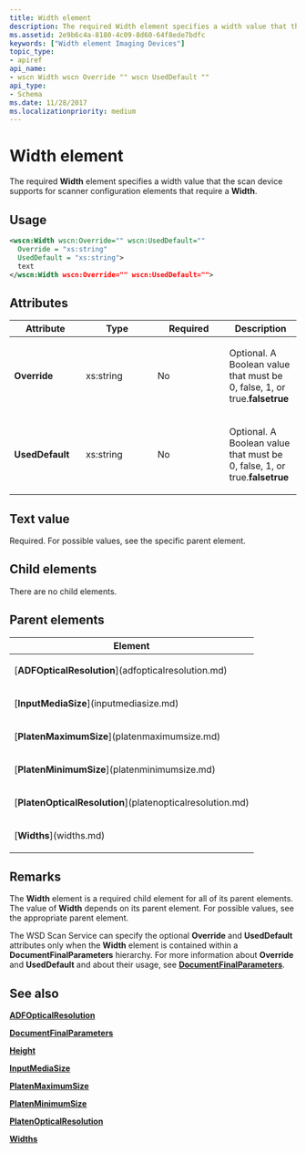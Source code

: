 ```yaml
---
title: Width element
description: The required Width element specifies a width value that the scan device supports for scanner configuration elements that require a Width.
ms.assetid: 2e9b6c4a-8180-4c09-8d60-64f8ede7bdfc
keywords: ["Width element Imaging Devices"]
topic_type:
- apiref
api_name:
- wscn Width wscn Override "" wscn UsedDefault ""
api_type:
- Schema
ms.date: 11/28/2017
ms.localizationpriority: medium
---
```


# Width element


The required **Width** element specifies a width value that the scan device supports for scanner configuration elements that require a **Width**.

Usage
-----

```xml
<wscn:Width wscn:Override="" wscn:UsedDefault=""
  Override = "xs:string"
  UsedDefault = "xs:string">
  text
</wscn:Width wscn:Override="" wscn:UsedDefault="">
```

Attributes
----------

<table>
<colgroup>
<col width="25%" />
<col width="25%" />
<col width="25%" />
<col width="25%" />
</colgroup>
<thead>
<tr class="header">
<th>Attribute</th>
<th>Type</th>
<th>Required</th>
<th>Description</th>
</tr>
</thead>
<tbody>
<tr class="odd">
<td><p><strong><strong>Override</strong></strong></p></td>
<td><p>xs:string</p></td>
<td><p>No</p></td>
<td><p></p>
<p>Optional. A Boolean value that must be 0, false, 1, or true.<strong>falsetrue</strong></p></td>
</tr>
<tr class="even">
<td><p><strong><strong>UsedDefault</strong></strong></p></td>
<td><p>xs:string</p></td>
<td><p>No</p></td>
<td><p></p>
<p>Optional. A Boolean value that must be 0, false, 1, or true.<strong>falsetrue</strong></p></td>
</tr>
</tbody>
</table>

Text value
----------

Required. For possible values, see the specific parent element.

## Child elements


There are no child elements.

## Parent elements


<table>
<colgroup>
<col width="100%" />
</colgroup>
<thead>
<tr class="header">
<th>Element</th>
</tr>
</thead>
<tbody>
<tr class="odd">
<td><p>[<strong>ADFOpticalResolution</strong>](adfopticalresolution.md)</p></td>
</tr>
<tr class="even">
<td><p>[<strong>InputMediaSize</strong>](inputmediasize.md)</p></td>
</tr>
<tr class="odd">
<td><p>[<strong>PlatenMaximumSize</strong>](platenmaximumsize.md)</p></td>
</tr>
<tr class="even">
<td><p>[<strong>PlatenMinimumSize</strong>](platenminimumsize.md)</p></td>
</tr>
<tr class="odd">
<td><p>[<strong>PlatenOpticalResolution</strong>](platenopticalresolution.md)</p></td>
</tr>
<tr class="even">
<td><p>[<strong>Widths</strong>](widths.md)</p></td>
</tr>
</tbody>
</table>

Remarks
-------

The **Width** element is a required child element for all of its parent elements. The value of **Width** depends on its parent element. For possible values, see the appropriate parent element.

The WSD Scan Service can specify the optional **Override** and **UsedDefault** attributes only when the **Width** element is contained within a **DocumentFinalParameters** hierarchy. For more information about **Override** and **UsedDefault** and about their usage, see [**DocumentFinalParameters**](documentfinalparameters.md).

## See also


[**ADFOpticalResolution**](adfopticalresolution.md)

[**DocumentFinalParameters**](documentfinalparameters.md)

[**Height**](height.md)

[**InputMediaSize**](inputmediasize.md)

[**PlatenMaximumSize**](platenmaximumsize.md)

[**PlatenMinimumSize**](platenminimumsize.md)

[**PlatenOpticalResolution**](platenopticalresolution.md)

[**Widths**](widths.md)

 

 






